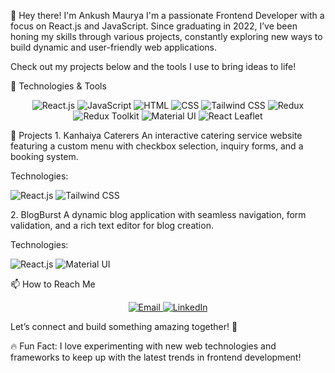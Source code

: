 👋 Hey there! I'm Ankush Maurya
I'm a passionate Frontend Developer with a focus on React.js and JavaScript. Since graduating in 2022, I’ve been honing my skills through various projects, constantly exploring new ways to build dynamic and user-friendly web applications.

Check out my projects below and the tools I use to bring ideas to life!

🚀 Technologies & Tools
<p align="center"> <img src="https://img.shields.io/badge/React.js-61DAFB?style=for-the-badge&logo=react&logoColor=white" alt="React.js" /> <img src="https://img.shields.io/badge/JavaScript-F7DF1E?style=for-the-badge&logo=javascript&logoColor=black" alt="JavaScript" /> <img src="https://img.shields.io/badge/HTML5-E34F26?style=for-the-badge&logo=html5&logoColor=white" alt="HTML" /> <img src="https://img.shields.io/badge/CSS3-1572B6?style=for-the-badge&logo=css3&logoColor=white" alt="CSS" /> <img src="https://img.shields.io/badge/Tailwind_CSS-38B2AC?style=for-the-badge&logo=tailwind-css&logoColor=white" alt="Tailwind CSS" /> <img src="https://img.shields.io/badge/Redux-764ABC?style=for-the-badge&logo=redux&logoColor=white" alt="Redux" /> <img src="https://img.shields.io/badge/Redux_Toolkit-764ABC?style=for-the-badge&logo=redux&logoColor=white" alt="Redux Toolkit" /> <img src="https://img.shields.io/badge/Material_UI-0081CB?style=for-the-badge&logo=material-ui&logoColor=white" alt="Material UI" /> <img src="https://img.shields.io/badge/React_Leaflet-2B4162?style=for-the-badge&logo=leaflet&logoColor=white" alt="React Leaflet" /> </p>
💼 Projects
1. Kanhaiya Caterers
An interactive catering service website featuring a custom menu with checkbox selection, inquiry forms, and a booking system.

Technologies:

<p align="left"> <img src="https://img.shields.io/badge/React.js-61DAFB?style=flat-square&logo=react&logoColor=white" alt="React.js" /> <img src="https://img.shields.io/badge/Tailwind_CSS-38B2AC?style=flat-square&logo=tailwind-css&logoColor=white" alt="Tailwind CSS" /> </p>
2. BlogBurst
A dynamic blog application with seamless navigation, form validation, and a rich text editor for blog creation.

Technologies:

<p align="left"> <img src="https://img.shields.io/badge/React.js-61DAFB?style=flat-square&logo=react&logoColor=white" alt="React.js" /> <img src="https://img.shields.io/badge/Material_UI-0081CB?style=flat-square&logo=material-ui&logoColor=white" alt="Material UI" /> </p>
📫 How to Reach Me
<p align="center"> <a href="mailto:ankushmaurya881@gmail.com"> <img src="https://img.shields.io/badge/Email-D14836?style=for-the-badge&logo=gmail&logoColor=white" alt="Email" /> </a> <a href="https://www.linkedin.com/in/ankush-maurya-88342816a/"> <img src="https://img.shields.io/badge/LinkedIn-0A66C2?style=for-the-badge&logo=linkedin&logoColor=white" alt="LinkedIn" /> </a> </p>
Let’s connect and build something amazing together! 🚀

🔥 Fun Fact:
I love experimenting with new web technologies and frameworks to keep up with the latest trends in frontend development!
